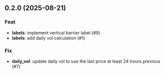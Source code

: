 ## 0.2.0 (2025-08-21)

### Feat

- **labels**: implement vertical barrier label (#9)
- **labels**: add daily vol calculation (#1)

### Fix

- **daily_vol**: update daily vol to use the last price at least 24 hours previous (#7)
